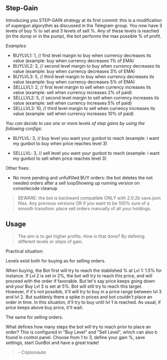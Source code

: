Step-Gain
---------------------------------------
Introducing you STEP-GAIN strategy at its first commit: this is a modification of supergun algorythm as discussed in the Telegram group. You now have 3 levels of buy % to set and 3 levels of sell %. Any of these levels is reached (in the dump or in the pump), the bot performs the max possible % of profit.

*Examples:*

- BUYLVL1: 1, // first level margin to buy when currency decreases its value (example: buy when currency decreases 1% of EMA)
- BUYLVL2: 3, // second level margin to buy when currency decreases its value (example: buy when currency decreases 3% of EMA)
- BUYLVL3: 5, // third level margin to buy when currency decreases its value (example: buy when currency decreases 5% of EMA)
- SELLLVL1: 2, // first level margin to sell when currency increases its value (example: sell when currency increases 2% of paid)
- SELLLVL2: 5, // second level margin to sell when currency increases its value (example: sell when currency increases 5% of paid)
- SELLLVL3: 10, // third level margin to sell when currency increases its value (example: sell when currency increases 10% of paid)

 *You can decide to use one or more levels of step gains by using the following configs:*

- BUYLVL: 3, // buy level you want your gunbot to reach (example: i want my gunbot to buy when price reaches level 3)

- SELLLVL: 3, // sell level you want your gunbot to reach (example: i want my gunbot to sell when price reaches level 3)

Other fixes:

- No more pending and unfulfilled BUY orders: the bot deletes the not needed orders after a sell loopShowing up running version on consolecode cleanup

>BEWARE: the bot is backward compatible ONLY with 2.0.2b save.json files. Any previous versions OR if you want to be 100% sure of a smooth transition: place sell orders manually of all your holdings.

Usage 
---------------------------------------

>The aim is to get higher profits. How is that done? By defining different levels or steps of gain.

Practical situation:

Levels exist both for buying as for selling orders.

When buying, the Bot first will try to reach the stablished % at Lvl 1: 1.5% for instance. If Lvl 2 is set in 2%, the bot will try to reach this price, and will proceed with the order if favorable. But let's say price keeps going down and your Buy Lvl 3 is set at 5%. Bot will still try to reach this target. However, if it's not possible, it'll will try to buy in a price range between lvl 3 and lvl 2.
But suddenly there a spike in prices and bot couldn't place an order in time. In this situation, it'll try to buy until lvl 1 is reached. As usual, if price keeps above buy price, it'll wait.


The same for selling orders.

What defines how many steps the bot will try to reach prior to place an order? This is configured in "Buy Level" and "Sell Level", which can also b found in control panel. Choose from 1 to 3, define your gain %, save settings, start GunBot and have a great trade!

>*- Criptonauta*